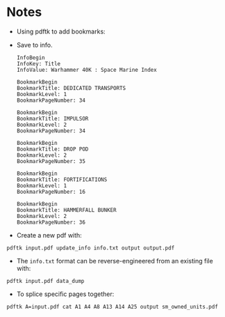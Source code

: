 # Notes
* Using pdftk to add bookmarks:

* Save to info.
   ```
   InfoBegin
   InfoKey: Title
   InfoValue: Warhammer 40K : Space Marine Index

   BookmarkBegin
   BookmarkTitle: DEDICATED TRANSPORTS
   BookmarkLevel: 1
   BookmarkPageNumber: 34

   BookmarkBegin
   BookmarkTitle: IMPULSOR
   BookmarkLevel: 2
   BookmarkPageNumber: 34

   BookmarkBegin
   BookmarkTitle: DROP POD
   BookmarkLevel: 2
   BookmarkPageNumber: 35

   BookmarkBegin
   BookmarkTitle: FORTIFICATIONS
   BookmarkLevel: 1
   BookmarkPageNumber: 16

   BookmarkBegin
   BookmarkTitle: HAMMERFALL BUNKER
   BookmarkLevel: 2
   BookmarkPageNumber: 36
   ```

* Create a new pdf with:
```
pdftk input.pdf update_info info.txt output output.pdf
```

* The `info.txt` format can be reverse-engineered from an existing file with:
```
pdftk input.pdf data_dump
```

* To splice specific pages together:
```
pdftk A=input.pdf cat A1 A4 A8 A13 A14 A25 output sm_owned_units.pdf
```
